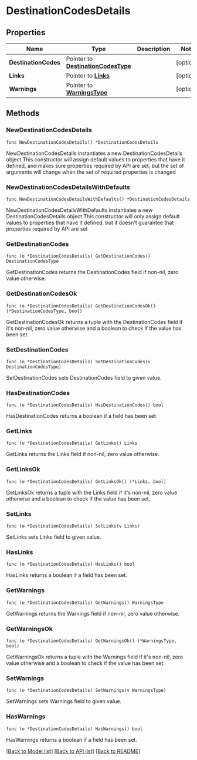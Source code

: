 # DestinationCodesDetails

## Properties

Name | Type | Description | Notes
------------ | ------------- | ------------- | -------------
**DestinationCodes** | Pointer to [**DestinationCodesType**](DestinationCodesType.md) |  | [optional] 
**Links** | Pointer to [**Links**](Links.md) |  | [optional] 
**Warnings** | Pointer to [**WarningsType**](WarningsType.md) |  | [optional] 

## Methods

### NewDestinationCodesDetails

`func NewDestinationCodesDetails() *DestinationCodesDetails`

NewDestinationCodesDetails instantiates a new DestinationCodesDetails object
This constructor will assign default values to properties that have it defined,
and makes sure properties required by API are set, but the set of arguments
will change when the set of required properties is changed

### NewDestinationCodesDetailsWithDefaults

`func NewDestinationCodesDetailsWithDefaults() *DestinationCodesDetails`

NewDestinationCodesDetailsWithDefaults instantiates a new DestinationCodesDetails object
This constructor will only assign default values to properties that have it defined,
but it doesn't guarantee that properties required by API are set

### GetDestinationCodes

`func (o *DestinationCodesDetails) GetDestinationCodes() DestinationCodesType`

GetDestinationCodes returns the DestinationCodes field if non-nil, zero value otherwise.

### GetDestinationCodesOk

`func (o *DestinationCodesDetails) GetDestinationCodesOk() (*DestinationCodesType, bool)`

GetDestinationCodesOk returns a tuple with the DestinationCodes field if it's non-nil, zero value otherwise
and a boolean to check if the value has been set.

### SetDestinationCodes

`func (o *DestinationCodesDetails) SetDestinationCodes(v DestinationCodesType)`

SetDestinationCodes sets DestinationCodes field to given value.

### HasDestinationCodes

`func (o *DestinationCodesDetails) HasDestinationCodes() bool`

HasDestinationCodes returns a boolean if a field has been set.

### GetLinks

`func (o *DestinationCodesDetails) GetLinks() Links`

GetLinks returns the Links field if non-nil, zero value otherwise.

### GetLinksOk

`func (o *DestinationCodesDetails) GetLinksOk() (*Links, bool)`

GetLinksOk returns a tuple with the Links field if it's non-nil, zero value otherwise
and a boolean to check if the value has been set.

### SetLinks

`func (o *DestinationCodesDetails) SetLinks(v Links)`

SetLinks sets Links field to given value.

### HasLinks

`func (o *DestinationCodesDetails) HasLinks() bool`

HasLinks returns a boolean if a field has been set.

### GetWarnings

`func (o *DestinationCodesDetails) GetWarnings() WarningsType`

GetWarnings returns the Warnings field if non-nil, zero value otherwise.

### GetWarningsOk

`func (o *DestinationCodesDetails) GetWarningsOk() (*WarningsType, bool)`

GetWarningsOk returns a tuple with the Warnings field if it's non-nil, zero value otherwise
and a boolean to check if the value has been set.

### SetWarnings

`func (o *DestinationCodesDetails) SetWarnings(v WarningsType)`

SetWarnings sets Warnings field to given value.

### HasWarnings

`func (o *DestinationCodesDetails) HasWarnings() bool`

HasWarnings returns a boolean if a field has been set.


[[Back to Model list]](../README.md#documentation-for-models) [[Back to API list]](../README.md#documentation-for-api-endpoints) [[Back to README]](../README.md)


